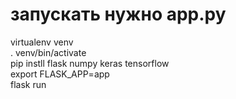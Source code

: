 # запускать нужно app.py
virtualenv venv<br>
. venv/bin/activate<br>
pip instll flask numpy keras tensorflow<br>
export FLASK_APP=app<br>
flask run
